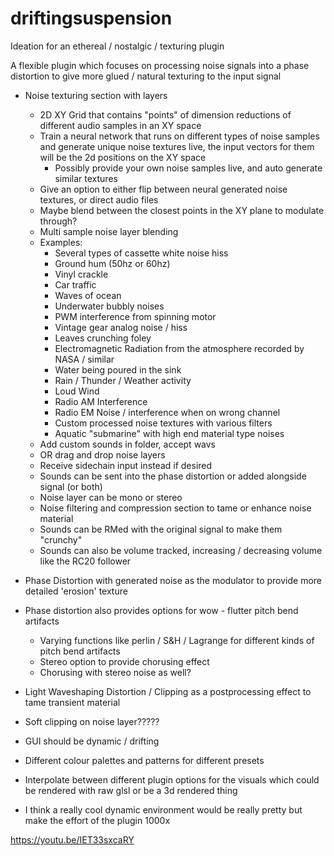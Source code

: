 # driftingsuspension

Ideation for an ethereal / nostalgic / texturing plugin

A flexible plugin which focuses on processing noise signals into a phase distortion to give more glued / natural texturing to the input signal

- Noise texturing section with layers
  - 2D XY Grid that contains "points" of dimension reductions of different audio samples in an XY space
  - Train a neural network that runs on different types of noise samples and generate unique noise textures live, the input vectors for them will be the 2d positions on the XY space
    - Possibly provide your own noise samples live, and auto generate similar textures
  - Give an option to either flip between neural generated noise textures, or direct audio files
  - Maybe blend between the closest points in the XY plane to modulate through?
  - Multi sample noise layer blending
  - Examples:
    - Several types of cassette white noise hiss
    - Ground hum (50hz or 60hz)
    - Vinyl crackle
    - Car traffic
    - Waves of ocean
    - Underwater bubbly noises
    - PWM interference from spinning motor
    - Vintage gear analog noise / hiss
    - Leaves crunching foley
    - Electromagnetic Radiation from the atmosphere recorded by NASA / similar
    - Water being poured in the sink
    - Rain / Thunder / Weather activity
    - Loud Wind
    - Radio AM Interference
    - Radio EM Noise / interference when on wrong channel
    - Custom processed noise textures with various filters
    - Aquatic "submarine" with high end material type noises
  - Add custom sounds in folder, accept wavs
  - OR drag and drop noise layers
  - Receive sidechain input instead if desired
  - Sounds can be sent into the phase distortion or added alongside signal (or both)
  - Noise layer can be mono or stereo
  - Noise filtering and compression section to tame or enhance noise material
  - Sounds can be RMed with the original signal to make them "crunchy"
  - Sounds can also be volume tracked, increasing / decreasing volume like the RC20 follower
- Phase Distortion with generated noise as the modulator to provide more detailed 'erosion' texture
- Phase distortion also provides options for wow - flutter pitch bend artifacts
  - Varying functions like perlin / S&H / Lagrange for different kinds of pitch bend artifacts
  - Stereo option to provide chorusing effect
  - Chorusing with stereo noise as well?
- Light Waveshaping Distortion / Clipping as a postprocessing effect to tame transient material
- Soft clipping on noise layer?????

- GUI should be dynamic / drifting
- Different colour palettes and patterns for different presets
- Interpolate between different plugin options for the visuals which could be rendered with raw glsl or be a 3d rendered thing
- I think a really cool dynamic environment would be really pretty but make the effort of the plugin 1000x


https://youtu.be/IET33sxcaRY
